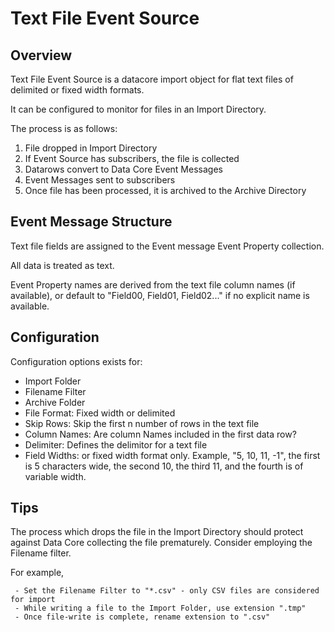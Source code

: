 # Text File Event Source

## Overview

Text File Event Source is a datacore import object for flat text files
of delimited or fixed width formats.

It can be configured to monitor for files in an Import Directory.

The process is as follows:

1.  File dropped in Import Directory
2.  If Event Source has subscribers, the file is collected
3.  Datarows convert to Data Core Event Messages
4.  Event Messages sent to subscribers
5.  Once file has been processed, it is archived to the Archive
    Directory

## Event Message Structure

Text file fields are assigned to the Event message Event Property
collection.

All data is treated as text.

Event Property names are derived from the text file column names (if
available), or default to "Field00, Field01, Field02..." if no explicit
name is available.

## Configuration

Configuration options exists for:

  - Import Folder
  - Filename Filter
  - Archive Folder
  - File Format: Fixed width or delimited
  - Skip Rows: Skip the first n number of rows in the text file
  - Column Names: Are column Names included in the first data row?
  - Delimiter: Defines the delimitor for a text file
  - Field Widths: or fixed width format only. Example, "5, 10, 11, -1",
    the first is 5 characters wide, the second 10, the third 11, and the
    fourth is of variable width.

## Tips

The process which drops the file in the Import Directory should protect
against Data Core collecting the file prematurely. Consider employing
the Filename filter.

For example,

``` 
 - Set the Filename Filter to "*.csv" - only CSV files are considered for import
 - While writing a file to the Import Folder, use extension ".tmp"
 - Once file-write is complete, rename extension to ".csv"
```
